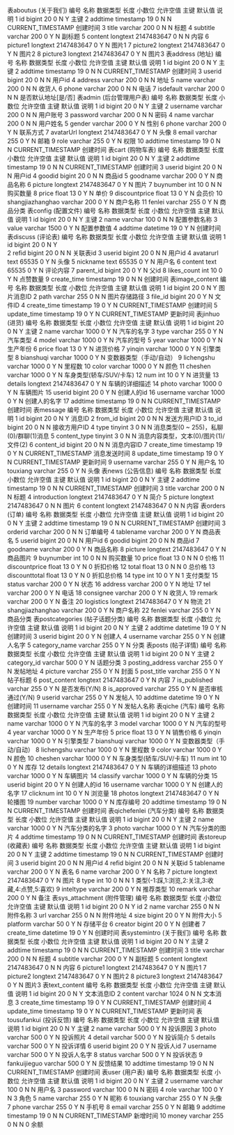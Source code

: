 表aboutus (关于我们)
编号	名称	数据类型	长度	小数位	允许空值	主键	默认值	说明
1	id	bigint	20	0	N	Y		主键
2	addtime	timestamp	19	0	N	N	CURRENT_TIMESTAMP	创建时间
3	title	varchar	200	0	N	N		标题
4	subtitle	varchar	200	0	Y	N		副标题
5	content	longtext	2147483647	0	N	N		内容
6	picture1	longtext	2147483647	0	Y	N		图片1
7	picture2	longtext	2147483647	0	Y	N		图片2
8	picture3	longtext	2147483647	0	Y	N		图片3
表address (地址)
编号	名称	数据类型	长度	小数位	允许空值	主键	默认值	说明
1	id	bigint	20	0	N	Y		主键
2	addtime	timestamp	19	0	N	N	CURRENT_TIMESTAMP	创建时间
3	userid	bigint	20	0	N	N		用户id
4	address	varchar	200	0	N	N		地址
5	name	varchar	200	0	N	N		收货人
6	phone	varchar	200	0	N	N		电话
7	isdefault	varchar	200	0	N	N		是否默认地址[是/否]
表admin (后台管理用户表)
编号	名称	数据类型	长度	小数位	允许空值	主键	默认值	说明
1	id	bigint	20	0	N	Y		主键
2	username	varchar	200	0	N	N		用户账号
3	password	varchar	200	0	N	N		密码
4	name	varchar	200	0	N	N		用户姓名
5	gender	varchar	200	0	Y	N		性别
6	phone	varchar	200	0	Y	N		联系方式
7	avatarUrl	longtext	2147483647	0	Y	N		头像
8	email	varchar	255	0	Y	N		邮箱
9	role	varchar	255	0	Y	N		权限
10	addtime	timestamp	19	0	N	N	CURRENT_TIMESTAMP	创建时间
表cart (购物车表)
编号	名称	数据类型	长度	小数位	允许空值	主键	默认值	说明
1	id	bigint	20	0	N	Y		主键
2	addtime	timestamp	19	0	N	N	CURRENT_TIMESTAMP	创建时间
3	userid	bigint	20	0	N	N		用户id
4	goodid	bigint	20	0	N	N		商品id
5	goodname	varchar	200	0	Y	N		商品名称
6	picture	longtext	2147483647	0	Y	N		图片
7	buynumber	int	10	0	N	N		购买数量
8	price	float	13	0	Y	N		单价
9	discountprice	float	13	0	Y	N		会员价
10	shangjiazhanghao	varchar	200	0	Y	N		商户名称
11	fenlei	varchar	255	0	Y	N		商品分类
表config (配置文件)
编号	名称	数据类型	长度	小数位	允许空值	主键	默认值	说明
1	id	bigint	20	0	N	Y		主键
2	name	varchar	100	0	N	N		配置参数名称
3	value	varchar	1500	0	Y	N		配置参数值
4	addtime	datetime	19	0	Y	N		创建时间
表discuss (评论表)
编号	名称	数据类型	长度	小数位	允许空值	主键	默认值	说明
1	id	bigint	20	0	N	Y		
2	refid	bigint	20	0	N	N		关联表id
3	userid	bigint	20	0	N	N		用户id
4	avatarurl	text	65535	0	Y	N		头像
5	nickname	text	65535	0	Y	N		用户名
6	content	text	65535	0	Y	N		评论内容
7	parent_id	bigint	20	0	Y	N		父id
8	likes_count	int	10	0	Y	N		点赞数量
9	create_time	timestamp	19	0	N	N		创建时间
表image_content
编号	名称	数据类型	长度	小数位	允许空值	主键	默认值	说明
1	id	bigint	20	0	N	Y		图片消息ID
2	path	varchar	255	0	N	N		图片存储路径
3	file_id	bigint	20	0	Y	N		文件ID
4	create_time	timestamp	19	0	Y	N	CURRENT_TIMESTAMP	创建时间
5	update_time	timestamp	19	0	Y	N	CURRENT_TIMESTAMP	更新时间
表jinhuo (进货)
编号	名称	数据类型	长度	小数位	允许空值	主键	默认值	说明
1	id	bigint	20	0	N	Y		主键
2	name	varchar	1000	0	Y	N		汽车的名字
3	type	varchar	255	0	Y	N		汽车类型
4	model	varchar	1000	0	Y	N		汽车的型号
5	year	varchar	1000	0	Y	N		生产年份
6	price	float	13	0	Y	N		进货价格
7	yinqin	varchar	1000	0	Y	N		引擎类型
8	bianshuqi	varchar	1000	0	Y	N		变数器类型（手动/自动）
9	lichengshu	varchar	1000	0	Y	N		里程数
10	color	varchar	1000	0	Y	N		颜色
11	cheshen	varchar	1000	0	Y	N		车身类型(轿车/SUV/卡车)
12	num	int	10	0	Y	N		进货量
13	details	longtext	2147483647	0	Y	N		车辆的详细描述
14	photo	varchar	1000	0	Y	N		车辆图片
15	userid	bigint	20	0	Y	N		创建人的id
16	username	varchar	1000	0	Y	N		创建人的名字
17	addtime	timestamp	19	0	N	N	CURRENT_TIMESTAMP	创建时间
表message
编号	名称	数据类型	长度	小数位	允许空值	主键	默认值	说明
1	id	bigint	20	0	N	Y		消息ID
2	from_id	bigint	20	0	N	N		发送方用户ID
3	to_id	bigint	20	0	N	N		接收方用户ID
4	type	tinyint	3	0	N	N		消息类型(0 ~ 255)，私聊(0)/群聊(1)消息
5	content_type	tinyint	3	0	N	N		消息内容类型，文本(0)/图片(1)/文件(2)
6	content_id	bigint	20	0	N	N		消息内容ID
7	create_time	timestamp	19	0	Y	N	CURRENT_TIMESTAMP	消息发送时间
8	update_time	timestamp	19	0	Y	N	CURRENT_TIMESTAMP	更新时间
9	username	varchar	255	0	Y	N		用户名
10	touxiang	varchar	255	0	Y	N		头像
表news (公告信息)
编号	名称	数据类型	长度	小数位	允许空值	主键	默认值	说明
1	id	bigint	20	0	N	Y		主键
2	addtime	timestamp	19	0	N	N	CURRENT_TIMESTAMP	创建时间
3	title	varchar	200	0	N	N		标题
4	introduction	longtext	2147483647	0	Y	N		简介
5	picture	longtext	2147483647	0	N	N		图片
6	content	longtext	2147483647	0	N	N		内容
表orders (订单)
编号	名称	数据类型	长度	小数位	允许空值	主键	默认值	说明
1	id	bigint	20	0	N	Y		主键
2	addtime	timestamp	19	0	N	N	CURRENT_TIMESTAMP	创建时间
3	orderid	varchar	200	0	N	N		订单编号
4	tablename	varchar	200	0	Y	N		商品表名
5	userid	bigint	20	0	N	N		用户id
6	goodid	bigint	20	0	N	N		商品id
7	goodname	varchar	200	0	Y	N		商品名称
8	picture	longtext	2147483647	0	Y	N		商品图片
9	buynumber	int	10	0	N	N		购买数量
10	price	float	13	0	N	N	0	价格
11	discountprice	float	13	0	Y	N	0	折扣价格
12	total	float	13	0	N	N	0	总价格
13	discounttotal	float	13	0	Y	N	0	折扣总价格
14	type	int	10	0	Y	N	1	支付类型
15	status	varchar	200	0	Y	N		状态
16	address	varchar	200	0	Y	N		地址
17	tel	varchar	200	0	Y	N		电话
18	consignee	varchar	200	0	Y	N		收货人
19	remark	varchar	200	0	Y	N		备注
20	logistics	longtext	2147483647	0	Y	N		物流
21	shangjiazhanghao	varchar	200	0	Y	N		商户名称
22	fenlei	varchar	255	0	Y	N		商品分类
表postcategories (帖子话题分类)
编号	名称	数据类型	长度	小数位	允许空值	主键	默认值	说明
1	id	bigint	20	0	N	Y		主键
2	addtime	datetime	19	0	Y	N		创建时间
3	userid	bigint	20	0	Y	N		创建人
4	username	varchar	255	0	Y	N		创建人名字
5	category_name	varchar	255	0	Y	N		分类
表posts (帖子详情)
编号	名称	数据类型	长度	小数位	允许空值	主键	默认值	说明
1	id	bigint	20	0	N	Y		主键
2	category_id	varchar	500	0	Y	N		话题分类
3	posting_address	varchar	255	0	Y	N		发帖地址
4	picture	varchar	255	0	Y	N		封面
5	post_title	varchar	255	0	Y	N		帖子标题
6	post_content	longtext	2147483647	0	Y	N		内容
7	is_published	varchar	255	0	Y	N		是否发布(Y/N)
8	is_approved	varchar	255	0	Y	N		是否审核通过(Y/N)
9	userid	varchar	255	0	Y	N		发帖人
10	addtime	datetime	19	0	Y	N		创建时间
11	username	varchar	255	0	Y	N		发帖人名称
表qiche (汽车)
编号	名称	数据类型	长度	小数位	允许空值	主键	默认值	说明
1	id	bigint	20	0	N	Y		主键
2	name	varchar	1000	0	Y	N		汽车的名字
3	model	varchar	1000	0	Y	N		汽车的型号
4	year	varchar	1000	0	Y	N		生产年份
5	price	float	13	0	Y	N		销售价格
6	yinqin	varchar	1000	0	Y	N		引擎类型
7	bianshuqi	varchar	1000	0	Y	N		变数器类型（手动/自动）
8	lichengshu	varchar	1000	0	Y	N		里程数
9	color	varchar	1000	0	Y	N		颜色
10	cheshen	varchar	1000	0	Y	N		车身类型(轿车/SUV/卡车)
11	num	int	10	0	Y	N		库存
12	details	longtext	2147483647	0	Y	N		车辆的详细描述
13	photo	varchar	1000	0	Y	N		车辆图片
14	classify	varchar	1000	0	Y	N		车辆的分类
15	userid	bigint	20	0	Y	N		创建人的id
16	username	varchar	1000	0	Y	N		创建人的名字
17	clicknum	int	10	0	Y	N		浏览量
18	photos	longtext	2147483647	0	Y	N		轮播图
19	number	varchar	1000	0	Y	N		库存编号
20	addtime	timestamp	19	0	N	N	CURRENT_TIMESTAMP	创建时间
表qichefenlei (汽车分类)
编号	名称	数据类型	长度	小数位	允许空值	主键	默认值	说明
1	id	bigint	20	0	N	Y		主键
2	name	varchar	1000	0	Y	N		汽车分类的名字
3	photo	varchar	1000	0	Y	N		汽车分类的图片
4	addtime	timestamp	19	0	N	N	CURRENT_TIMESTAMP	创建时间
表storeup (收藏表)
编号	名称	数据类型	长度	小数位	允许空值	主键	默认值	说明
1	id	bigint	20	0	N	Y		主键
2	addtime	timestamp	19	0	N	N	CURRENT_TIMESTAMP	创建时间
3	userid	bigint	20	0	N	N		用户id
4	refid	bigint	20	0	N	N		关联id
5	tablename	varchar	200	0	Y	N		表名
6	name	varchar	200	0	Y	N		名称
7	picture	longtext	2147483647	0	Y	N		图片
8	type	int	10	0	N	N	1	类型(-1:踩,1:浏览,2:关注,3:收藏,4:点赞,5:喜欢)
9	inteltype	varchar	200	0	Y	N		推荐类型
10	remark	varchar	200	0	Y	N		备注
表sys_attachment (附件管理)
编号	名称	数据类型	长度	小数位	允许空值	主键	默认值	说明
1	id	bigint	20	0	N	Y		id
2	name	varchar	255	0	N	N		附件名称
3	url	varchar	255	0	N	N		附件地址
4	size	bigint	20	0	Y	N		附件大小
5	platform	varchar	50	0	Y	N		存储平台
6	creator	bigint	20	0	Y	N		创建者
7	create_time	datetime	19	0	Y	N		创建时间
表systemintro (关于我们)
编号	名称	数据类型	长度	小数位	允许空值	主键	默认值	说明
1	id	bigint	20	0	N	Y		主键
2	addtime	timestamp	19	0	N	N	CURRENT_TIMESTAMP	创建时间
3	title	varchar	200	0	N	N		标题
4	subtitle	varchar	200	0	Y	N		副标题
5	content	longtext	2147483647	0	N	N		内容
6	picture1	longtext	2147483647	0	Y	N		图片1
7	picture2	longtext	2147483647	0	Y	N		图片2
8	picture3	longtext	2147483647	0	Y	N		图片3
表text_content
编号	名称	数据类型	长度	小数位	允许空值	主键	默认值	说明
1	id	bigint	20	0	N	Y		文本消息ID
2	content	varchar	1024	0	N	N		文本消息
3	create_time	timestamp	19	0	Y	N	CURRENT_TIMESTAMP	创建时间
4	update_time	timestamp	19	0	Y	N	CURRENT_TIMESTAMP	更新时间
表tousufankui (投诉反馈)
编号	名称	数据类型	长度	小数位	允许空值	主键	默认值	说明
1	id	bigint	20	0	N	Y		主键
2	name	varchar	500	0	Y	N		投诉原因
3	photo	varchar	500	0	Y	N		投诉照片
4	detail	varchar	500	0	Y	N		投诉简介
5	details	varchar	500	0	Y	N		投诉详情
6	userid	bigint	20	0	Y	N		投诉人id
7	username	varchar	500	0	Y	N		投诉人名字
8	status	varchar	500	0	Y	N		投诉状态
9	fankuijieguo	varchar	500	0	Y	N		反馈结果
10	addtime	timestamp	19	0	N	N	CURRENT_TIMESTAMP	创建时间
表user (用户表)
编号	名称	数据类型	长度	小数位	允许空值	主键	默认值	说明
1	id	bigint	20	0	N	Y		主键
2	username	varchar	100	0	N	N		用户名
3	password	varchar	100	0	N	N		密码
4	role	varchar	100	0	Y	N	3	角色
5	name	varchar	255	0	Y	N		昵称
6	touxiang	varchar	255	0	Y	N		头像
7	phone	varchar	255	0	Y	N		手机号
8	email	varchar	255	0	Y	N		邮箱
9	addtime	timestamp	19	0	N	N	CURRENT_TIMESTAMP	新增时间
10	money	varchar	255	0	N	N	0	余额
